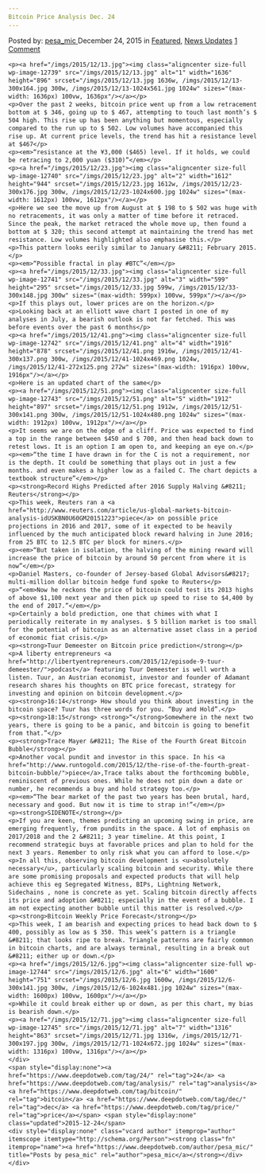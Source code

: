 ```yaml
---
Bitcoin Price Analysis Dec. 24
---
```

<article class="post-listing post-12738 post type-post status-publish format-standard has-post-thumbnail hentry  tag-1898 tag-analysis tag-bitcoin tag-dec tag-price">
    <div class="post-inner">
        <span>Posted by: <a href="https://www.deepdotweb.com/author/pesa_mic/" title="">pesa_mic </a></span>
    <span>December 24, 2015</span>
    <span>in <a href="https://www.deepdotweb.com/category/deepdot-news/" rel="category tag">Featured</a>, <a href="https://www.deepdotweb.com/category/news-updates/" rel="category tag">News Updates</a></span>
    <span><a href="https://www.deepdotweb.com/2015/12/24/bitcoin-price-analysis-dec-24/#comments">1 Comment</a></span>
    </p>
    <div class="clear"></div>
    
    <p><a href="/imgs/2015/12/13.jpg"><img class="aligncenter size-full wp-image-12739" src="/imgs/2015/12/13.jpg" alt="1" width="1636" height="896" srcset="/imgs/2015/12/13.jpg 1636w, /imgs/2015/12/13-300x164.jpg 300w, /imgs/2015/12/13-1024x561.jpg 1024w" sizes="(max-width: 1636px) 100vw, 1636px"/></a></p>
    <p>Over the past 2 weeks, bitcoin price went up from a low retracement bottom at $ 346, going up to $ 467, attempting to touch last month’s $ 504 high. This rise up has been anything but momentous, especially compared to the run up to $ 502. Low volumes have accompanied this rise up. At current price levels, the trend has hit a resistance level at $467</p>
    <p><em>“resistance at the ¥3,000 ($465) level. If it holds, we could be retracing to 2,000 yuan ($310)”</em></p>
    <p><a href="/imgs/2015/12/23.jpg"><img class="aligncenter size-full wp-image-12740" src="/imgs/2015/12/23.jpg" alt="2" width="1612" height="944" srcset="/imgs/2015/12/23.jpg 1612w, /imgs/2015/12/23-300x176.jpg 300w, /imgs/2015/12/23-1024x600.jpg 1024w" sizes="(max-width: 1612px) 100vw, 1612px"/></a></p>
    <p>Here we see the move up from August at $ 198 to $ 502 was huge with no retracements, it was only a matter of time before it retraced. Since the peak, the market retraced the whole move up, then found a bottom at $ 320; this second attempt at maintaining the trend has met resistance. Low volumes highlighted also emphasise this.</p>
    <p>This pattern looks eerily similar to January &#8211; February 2015.</p>
    <p><em>“Possible fractal in play #BTC”</em></p>
    <p><a href="/imgs/2015/12/33.jpg"><img class="aligncenter size-full wp-image-12741" src="/imgs/2015/12/33.jpg" alt="3" width="599" height="295" srcset="/imgs/2015/12/33.jpg 599w, /imgs/2015/12/33-300x148.jpg 300w" sizes="(max-width: 599px) 100vw, 599px"/></a></p>
    <p>If this plays out, lower prices are on the horizon.</p>
    <p>Looking back at an elliott wave chart I posted in one of my analyses in July, a bearish outlook is not far fetched. This was before events over the past 6 months</p>
    <p><a href="/imgs/2015/12/41.png"><img class="aligncenter size-full wp-image-12742" src="/imgs/2015/12/41.png" alt="4" width="1916" height="878" srcset="/imgs/2015/12/41.png 1916w, /imgs/2015/12/41-300x137.png 300w, /imgs/2015/12/41-1024x469.png 1024w, /imgs/2015/12/41-272x125.png 272w" sizes="(max-width: 1916px) 100vw, 1916px"/></a></p>
    <p>Here is an updated chart of the same</p>
    <p><a href="/imgs/2015/12/51.png"><img class="aligncenter size-full wp-image-12743" src="/imgs/2015/12/51.png" alt="5" width="1912" height="897" srcset="/imgs/2015/12/51.png 1912w, /imgs/2015/12/51-300x141.png 300w, /imgs/2015/12/51-1024x480.png 1024w" sizes="(max-width: 1912px) 100vw, 1912px"/></a></p>
    <p>It seems we are on the edge of a cliff. Price was expected to find a top in the range between $450 and $ 700, and then head back down to retest lows. It is an option I am open to, and keeping an eye on.</p>
    <p><em>“the time I have drawn in for the C is not a requirement, nor is the depth. It could be something that plays out in just a few months. and even makes a higher low as a failed C. The chart depicts a textbook structure”</em></p>
    <p><strong>Record Highs Predicted after 2016 Supply Halving &#8211; Reuters</strong></p>
    <p>This week, Reuters ran a <a href="http://www.reuters.com/article/us-global-markets-bitcoin-analysis-idUSKBN0U60GM20151223">piece</a> on possible price projections in 2016 and 2017, some of it expected to be heavily influenced by the much anticipated block reward halving in June 2016; from 25 BTC to 12.5 BTC per block for miners.</p>
    <p><em>“But taken in isolation, the halving of the mining reward will increase the price of bitcoin by around 50 percent from where it is now”</em></p>
    <p>Daniel Masters, co-founder of Jersey-based Global Advisors&#8217; multi-million dollar bitcoin hedge fund spoke to Reuters</p>
    <p>“<em>Now he reckons the price of bitcoin could test its 2013 highs of above $1,100 next year and then pick up speed to rise to $4,400 by the end of 2017.”</em></p>
    <p>Certainly a bold prediction, one that chimes with what I periodically reiterate in my analyses. $ 5 billion market is too small for the potential of bitcoin as an alternative asset class in a period of economic fiat crisis.</p>
    <p><strong>Tuur Demeester on Bitcoin price prediction</strong></p>
    <p>A liberty entrepreneurs <a href="http://libertyentrepreneurs.com/2015/12/episode-9-tuur-demeester/">podcast</a> featuring Tuur Demeester is well worth a listen. Tuur, an Austrian economist, investor and founder of Adamant research shares his thoughts on BTC price forecast, strategy for investing and opinion on bitcoin development.</p>
    <p><strong>16:14</strong> How should you think about investing in the bitcoin space? Tuur has three words for you. “Buy and Hold”.</p>
    <p><strong>18:15</strong> <strong>“</strong>Somewhere in the next two years, there is going to be a panic, and bitcoin is going to benefit from that.”</p>
    <p><strong>Trace Mayer &#8211; The Rise of the Fourth Great Bitcoin Bubble</strong></p>
    <p>Another vocal pundit and investor in this space. In his <a href="http://www.runtogold.com/2015/12/the-rise-of-the-fourth-great-bitcoin-bubble/">piece</a>,Trace talks about the forthcoming bubble, reminiscent of previous ones. While he does not pin down a date or number, he recommends a buy and hold strategy too.</p>
    <p><em>“The bear market of the past two years has been brutal, hard, necessary and good. But now it is time to strap in!”</em></p>
    <p><strong>SIDENOTE</strong></p>
    <p>If you are keen, themes predicting an upcoming swing in price, are emerging frequently, from pundits in the space. A lot of emphasis on 2017/2018 and the 2 &#8211; 3 year timeline. At this point, I recommend strategic buys at favorable prices and plan to hold for the next 3 years. Remember to only risk what you can afford to lose.</p>
    <p>In all this, observing bitcoin development is <u>absolutely necessary</u>, particularly scaling bitcoin and security. While there are some promising proposals and expected products that will help achieve this eg Segregated Witness, BIPs, Lightning Network, Sidechains , none is concrete as yet. Scaling bitcoin directly affects its price and adoption &#8211; especially in the event of a bubble. I am not expecting another bubble until this matter is resolved.</p>
    <p><strong>Bitcoin Weekly Price Forecast</strong></p>
    <p>This week, I am bearish and expecting prices to head back down to $ 400, possibly as low as $ 350. This week’s pattern is a triangle &#8211; that looks ripe to break. Triangle patterns are fairly common in bitcoin charts, and are always terminal, resulting in a break out &#8211; either up or down.</p>
    <p><a href="/imgs/2015/12/6.jpg"><img class="aligncenter size-full wp-image-12744" src="/imgs/2015/12/6.jpg" alt="6" width="1600" height="751" srcset="/imgs/2015/12/6.jpg 1600w, /imgs/2015/12/6-300x141.jpg 300w, /imgs/2015/12/6-1024x481.jpg 1024w" sizes="(max-width: 1600px) 100vw, 1600px"/></a></p>
    <p>While it could break either up or down, as per this chart, my bias is bearish down.</p>
    <p><a href="/imgs/2015/12/71.jpg"><img class="aligncenter size-full wp-image-12745" src="/imgs/2015/12/71.jpg" alt="7" width="1316" height="863" srcset="/imgs/2015/12/71.jpg 1316w, /imgs/2015/12/71-300x197.jpg 300w, /imgs/2015/12/71-1024x672.jpg 1024w" sizes="(max-width: 1316px) 100vw, 1316px"/></a></p>
    </div>
    <span style="display:none"><a href="https://www.deepdotweb.com/tag/24/" rel="tag">24</a> <a href="https://www.deepdotweb.com/tag/analysis/" rel="tag">analysis</a> <a href="https://www.deepdotweb.com/tag/bitcoin/" rel="tag">bitcoin</a> <a href="https://www.deepdotweb.com/tag/dec/" rel="tag">dec</a> <a href="https://www.deepdotweb.com/tag/price/" rel="tag">price</a></span> <span style="display:none" class="updated">2015-12-24</span>
    <div style="display:none" class="vcard author" itemprop="author" itemscope itemtype="http://schema.org/Person"><strong class="fn" itemprop="name"><a href="https://www.deepdotweb.com/author/pesa_mic/" title="Posts by pesa_mic" rel="author">pesa_mic</a></strong></div>
    </div>
</article>


